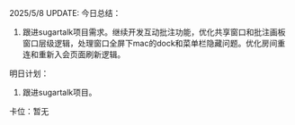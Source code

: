 2025/5/8 UPDATE:
今日总结：
1. 跟进sugartalk项目需求。继续开发互动批注功能，优化共享窗口和批注画板窗口层级逻辑，处理窗口全屏下mac的dock和菜单栏隐藏问题。优化房间重连和重新入会页面刷新逻辑。

明日计划：
1.  跟进sugartalk项目。

卡位：暂无